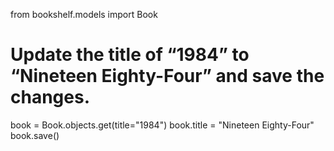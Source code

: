 from bookshelf.models import Book

# Update the title of “1984” to “Nineteen Eighty-Four” and save the changes.

book = Book.objects.get(title="1984")
book.title = "Nineteen Eighty-Four"
book.save()